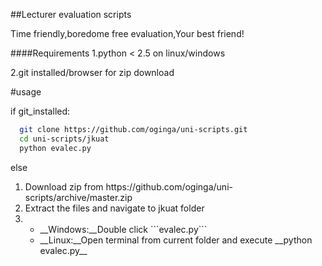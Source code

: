 ##Lecturer evaluation scripts

Time friendly,boredome free evaluation,Your best friend!

####Requirements
1.python < 2.5 on linux/windows

2.git installed/browser for zip download

#usage

if git_installed:
```bash
  git clone https://github.com/oginga/uni-scripts.git
  cd uni-scripts/jkuat
  python evalec.py
  ```
else
<ol><li>Download zip from https://github.com/oginga/uni-scripts/archive/master.zip </li><li>Extract the files and navigate to jkuat folder</li>  <li><ul><li>__Windows:__Double click  ```evalec.py``` </li><li>__Linux:__Open terminal from current folder and execute __python evalec.py__</li></ol></li></ol>
